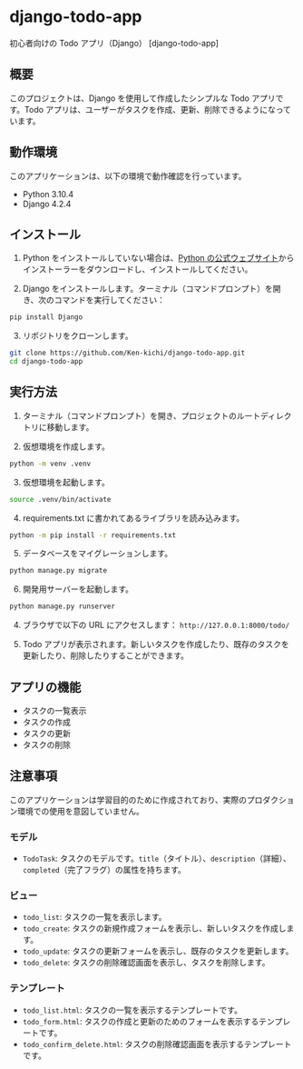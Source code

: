 # django-todo-app

初心者向けの Todo アプリ（Django）
[django-todo-app]

## 概要

このプロジェクトは、Django を使用して作成したシンプルな Todo アプリです。Todo アプリは、ユーザーがタスクを作成、更新、削除できるようになっています。

## 動作環境

このアプリケーションは、以下の環境で動作確認を行っています。

- Python 3.10.4
- Django 4.2.4

## インストール

1. Python をインストールしていない場合は、[Python の公式ウェブサイト](https://www.python.org/downloads/)からインストーラーをダウンロードし、インストールしてください。

2. Django をインストールします。ターミナル（コマンドプロンプト）を開き、次のコマンドを実行してください：

```bash
pip install Django
```

3. リポジトリをクローンします。

```bash
git clone https://github.com/Ken-kichi/django-todo-app.git
cd django-todo-app
```

## 実行方法

1. ターミナル（コマンドプロンプト）を開き、プロジェクトのルートディレクトリに移動します。

2. 仮想環境を作成します。

```bash
python -m venv .venv
```

3. 仮想環境を起動します。

```bash
source .venv/bin/activate
```

4. requirements.txt に書かれてあるライブラリを読み込みます。

```bash
python -m pip install -r requirements.txt
```

5. データベースをマイグレーションします。

```bash
python manage.py migrate
```

6. 開発用サーバーを起動します。

```bash
python manage.py runserver
```

4. ブラウザで以下の URL にアクセスします： `http://127.0.0.1:8000/todo/`

5. Todo アプリが表示されます。新しいタスクを作成したり、既存のタスクを更新したり、削除したりすることができます。

## アプリの機能

- タスクの一覧表示
- タスクの作成
- タスクの更新
- タスクの削除

## 注意事項

このアプリケーションは学習目的のために作成されており、実際のプロダクション環境での使用を意図していません。

### モデル

- `TodoTask`: タスクのモデルです。`title`（タイトル）、`description`（詳細）、`completed`（完了フラグ）の属性を持ちます。

### ビュー

- `todo_list`: タスクの一覧を表示します。
- `todo_create`: タスクの新規作成フォームを表示し、新しいタスクを作成します。
- `todo_update`: タスクの更新フォームを表示し、既存のタスクを更新します。
- `todo_delete`: タスクの削除確認画面を表示し、タスクを削除します。

### テンプレート

- `todo_list.html`: タスクの一覧を表示するテンプレートです。
- `todo_form.html`: タスクの作成と更新のためのフォームを表示するテンプレートです。
- `todo_confirm_delete.html`: タスクの削除確認画面を表示するテンプレートです。
